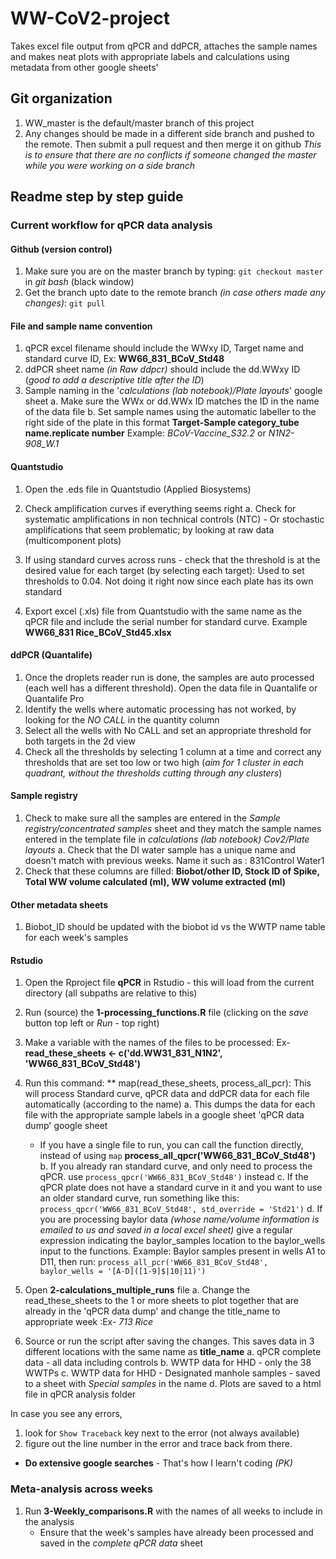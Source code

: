 # WW-CoV2-project
Takes excel file output from qPCR and ddPCR, attaches the sample names and makes neat plots with appropriate labels and calculations using metadata from other google sheets'

## Git organization
1. WW_master is the default/master branch of this project
2. Any changes should be made in a different side branch and pushed to the remote. Then submit a pull request and then merge it on github 
  *This is to ensure that there are no conflicts if someone changed the master while you were working on a side branch*

## Readme step by step guide
### Current workflow for qPCR data analysis

#### Github (version control)
1. Make sure you are on the master branch by typing: `git checkout master` in *git bash* (black window)
2. Get the branch upto date to the remote branch *(in case others made any changes)*: `git pull`
	
#### File and sample name convention
1. qPCR excel filename should include the WWxy ID, Target name and standard curve ID, Ex: **WW66_831_BCoV_Std48** 
2. ddPCR sheet name *(in Raw ddpcr)* should include the dd.WWxy ID (*good to add a descriptive title after the ID*)
3. Sample naming in the '*calculations (lab notebook)/Plate layouts*' google sheet
    a. Make sure the WWx or dd.WWx ID matches the ID in the name of the data file
    b. Set sample names using the automatic labeller to the right side of the plate in this format
	**Target-Sample category_tube name.replicate number**
	Example: *BCoV-Vaccine_S32.2* or *N1N2-908_W.1*
	
#### Quantstudio
1. Open the .eds file in Quantstudio (Applied Biosystems)
2. Check amplification curves if everything seems right
    a. Check for systematic amplifications in non technical controls (NTC) - Or stochastic amplifications that seem problematic; by looking at raw data (multicomponent plots)
3. If using standard curves across runs - check that the threshold is at the desired value for each target (by selecting each target): Used to set thresholds to 0.04. Not doing it right now since each plate has its own standard  
4. Export excel (.xls) file from Quantstudio with the same name as the qPCR file and include the serial number for standard curve. Example **WW66_831 Rice_BCoV_Std45.xlsx** 
	
	*<Make sure you mirror the directory structure for the excel files and qPCR analysis folders>*
	
#### ddPCR (Quantalife)
1. Once the droplets reader run is done, the samples are auto processed (each well has a different threshold). Open the data file in Quantalife or Quantalife Pro
2. Identify the wells where automatic processing has not worked, by looking for the *NO CALL* in the quantity column
3. Select all the wells with No CALL and set an appropriate threshold for both targets in the 2d view
4. Check all the thresholds by selecting 1 column at a time and correct any thresholds that are set too low or two high (*aim for 1 cluster in each quadrant, without the thresholds cutting through any clusters*)
	
#### Sample registry
1. Check to make sure all the samples are entered in the *Sample registry/concentrated samples* sheet and they match the sample names entered in the template file in *calculations (lab notebook) Cov2/Plate layouts*
a. Check that the DI water sample has a unique name and doesn't match with previous weeks. Name it such as : 831Control Water1
2. Check that these columns are filled: **Biobot/other ID, Stock ID of Spike, Total WW volume calculated (ml), WW volume extracted (ml)**

#### Other metadata sheets
1. Biobot_ID should be updated with the biobot id vs the WWTP name table for each week's samples

#### Rstudio
1. Open the Rproject file **qPCR** in Rstudio - this will load from the current directory (all subpaths are relative to this) 
2. Run (source) the **1-processing_functions.R** file (clicking on the *save* button top left or *Run* - top right)
3. Make a variable with the names of the files to be processed: Ex- **read_these_sheets <- c('dd.WW31_831_N1N2', 'WW66_831_BCoV_Std48')**
4. Run this command: ** map(read_these_sheets, process_all_pcr): This will process Standard curve, qPCR data and ddPCR data for each file automatically (according to the name)
    a. This dumps the data for each file with the appropriate sample labels in a google sheet 'qPCR data dump' google sheet
    - If you have a single file to run, you can call the function directly, instead of using `map` **process_all_qpcr('WW66_831_BCoV_Std48')**
    b. If you already ran standard curve, and only need to process the qPCR. use `process_qpcr('WW66_831_BCoV_Std48')` instead
    c. If the qPCR plate does not have a standard curve in it and you want to use an older standard curve, run something like this: `process_qpcr('WW66_831_BCoV_Std48', std_override = 'Std21')`
    d. If you are processing baylor data *(whose name/volume information is emailed to us and saved in a local excel sheet)* give a regular expression indicating the baylor_samples location to the baylor_wells input to the functions. Example: Baylor samples present in wells A1 to D11, then run: `process_all_pcr('WW66_831_BCoV_Std48', baylor_wells = '[A-D]([1-9]$|10|11)')` 
    
5. Open **2-calculations_multiple_runs** file
    a. Change the read_these_sheets to the 1 or more sheets to plot together that are already in the 'qPCR data dump' and change the title_name to appropriate week :Ex- *713 Rice*
6. Source or run the script after saving the changes. This saves data in 3 different locations with the same name as **title_name**
    a. qPCR complete data - all data including controls
    b. WWTP data for HHD - only the 38 WWTPs
    c. WWTP data for HHD - Designated manhole samples - saved to a sheet with *Special samples* in the name
    d. Plots are saved to a html file in qPCR analysis folder


In case you see any errors,
1. look for `Show Traceback` key next to the error (not always available)
2. figure out the line number in the error and trace back from there. 
- **Do extensive google searches** - That's how I learn't coding *(PK)*


### Meta-analysis across weeks

1. Run **3-Weekly_comparisons.R** with the names of all weeks to include in the analysis
      - Ensure that the week's samples have already been processed and saved in the *complete qPCR data* sheet